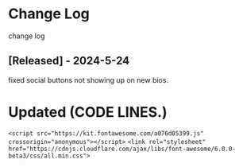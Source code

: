 # Change Log
change log
 
## [Released] - 2024-5-24
 
fixed social buttons not showing up on new bios.


# Updated (CODE LINES.)

```<script src="https://kit.fontawesome.com/a076d05399.js" crossorigin="anonymous"></script>```
```<link rel="stylesheet" href="https://cdnjs.cloudflare.com/ajax/libs/font-awesome/6.0.0-beta3/css/all.min.css">```
